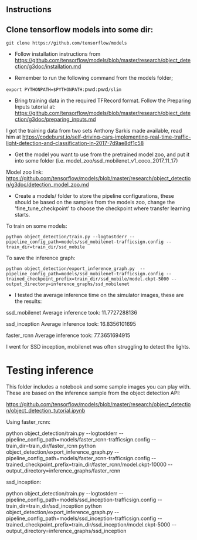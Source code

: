 Instructions
------

Clone tensorflow models into some dir:
- 
`git clone https://github.com/tensorflow/models`

- Follow installation instructions from https://github.com/tensorflow/models/blob/master/research/object_detection/g3doc/installation.md

- Remember to run the following command from the models folder;

`export PYTHONPATH=$PYTHONPATH:`pwd`:`pwd`/slim`

- Bring training data in the required TFRecord format. Follow the Preparing Inputs tutorial at:
https://github.com/tensorflow/models/blob/master/research/object_detection/g3doc/preparing_inputs.md

I got the training data from two sets Anthony Sarkis made available, read him at https://codeburst.io/self-driving-cars-implementing-real-time-traffic-light-detection-and-classification-in-2017-7d9ae8df1c58

- Get the model you want to use from the pretrained model zoo, and put it into some folder (i.e. model_zoo/ssd_mobilenet_v1_coco_2017_11_17)

Model zoo link: https://github.com/tensorflow/models/blob/master/research/object_detection/g3doc/detection_model_zoo.md

- Create a models/ folder to store the pipeline configurations, these should be based on the samples from the models zoo, change the 'fine_tune_checkpoint' to choose the checkpoint where transfer learning starts.

To train on some models:
```
python object_detection/train.py --logtostderr --pipeline_config_path=models/ssd_mobilenet-trafficsign.config --train_dir=train_dir/ssd_mobile
```

To save the inference graph:
```
python object_detection/export_inference_graph.py  --pipeline_config_path=models/ssd_mobilenet-trafficsign.config --trained_checkpoint_prefix=train_dir/ssd_mobile/model.ckpt-5000 --output_directory=inference_graphs/ssd_mobilenet
```

- I tested the average inference time on the simulator images, these are the results:

ssd_mobilenet
Average inference took: 11.7727288136

ssd_inception
Average inference took: 16.8356101695

faster_rcnn
Average inference took: 77.3651694915

I went for SSD inception, mobilenet was often struggling to detect the lights.


Testing inference
=======

This folder includes a notebook and some sample images you can play with. These are based on the inference sample from the object detection API:

https://github.com/tensorflow/models/blob/master/research/object_detection/object_detection_tutorial.ipynb



Using faster_rcnn:

python object_detection/train.py --logtostderr --pipeline_config_path=models/faster_rcnn-trafficsign.config --train_dir=train_dir/faster_rcnn
python object_detection/export_inference_graph.py  --pipeline_config_path=models/faster_rcnn-trafficsign.config --trained_checkpoint_prefix=train_dir/faster_rcnn/model.ckpt-10000 --output_directory=inference_graphs/faster_rcnn

ssd_inception:

python object_detection/train.py --logtostderr --pipeline_config_path=models/ssd_inception-trafficsign.config --train_dir=train_dir/ssd_inception
python object_detection/export_inference_graph.py  --pipeline_config_path=models/ssd_inception-trafficsign.config --trained_checkpoint_prefix=train_dir/ssd_inception/model.ckpt-5000 --output_directory=inference_graphs/ssd_inception


